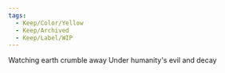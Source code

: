 ```yaml
---
tags:
  - Keep/Color/Yellow
  - Keep/Archived
  - Keep/Label/WIP
---
```


Watching earth crumble away
Under humanity's evil and decay